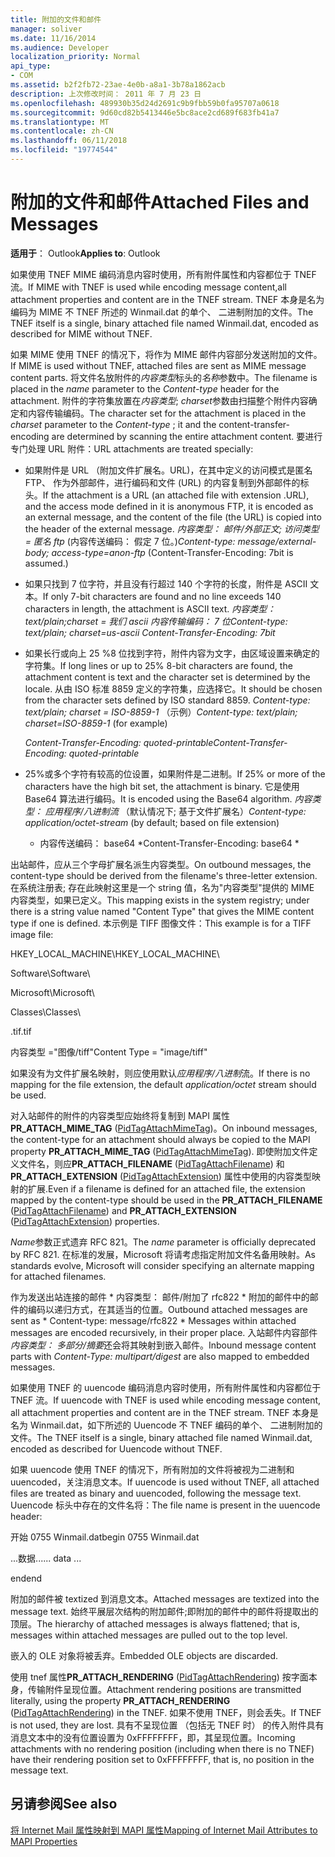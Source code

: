 ```yaml
---
title: 附加的文件和邮件
manager: soliver
ms.date: 11/16/2014
ms.audience: Developer
localization_priority: Normal
api_type:
- COM
ms.assetid: b2f2fb72-23ae-4e0b-a8a1-3b78a1862acb
description: 上次修改时间： 2011 年 7 月 23 日
ms.openlocfilehash: 489930b35d24d2691c9b9fbb59b0fa95707a0618
ms.sourcegitcommit: 9d60cd82b5413446e5bc8ace2cd689f683fb41a7
ms.translationtype: MT
ms.contentlocale: zh-CN
ms.lasthandoff: 06/11/2018
ms.locfileid: "19774544"
---
```

# <a name="attached-files-and-messages"></a><span data-ttu-id="975b6-103">附加的文件和邮件</span><span class="sxs-lookup"><span data-stu-id="975b6-103">Attached Files and Messages</span></span>

  
  
<span data-ttu-id="975b6-104">**适用于**： Outlook</span><span class="sxs-lookup"><span data-stu-id="975b6-104">**Applies to**: Outlook</span></span> 
  
<span data-ttu-id="975b6-105">如果使用 TNEF MIME 编码消息内容时使用，所有附件属性和内容都位于 TNEF 流。</span><span class="sxs-lookup"><span data-stu-id="975b6-105">If MIME with TNEF is used while encoding message content,all attachment properties and content are in the TNEF stream.</span></span> <span data-ttu-id="975b6-106">TNEF 本身是名为编码为 MIME 不 TNEF 所述的 Winmail.dat 的单个、 二进制附加的文件。</span><span class="sxs-lookup"><span data-stu-id="975b6-106">The TNEF itself is a single, binary attached file named Winmail.dat, encoded as described for MIME without TNEF.</span></span> 
  
<span data-ttu-id="975b6-107">如果 MIME 使用 TNEF 的情况下，将作为 MIME 邮件内容部分发送附加的文件。</span><span class="sxs-lookup"><span data-stu-id="975b6-107">If MIME is used without TNEF, attached files are sent as MIME message content parts.</span></span> <span data-ttu-id="975b6-108">将文件名放附件的*内容类型*标头的*名称*参数中。</span><span class="sxs-lookup"><span data-stu-id="975b6-108">The filename is placed in the  *name*  parameter to the  *Content-type*  header for the attachment.</span></span> <span data-ttu-id="975b6-109">附件的字符集放置在*内容类型*; *charset*参数由扫描整个附件内容确定和内容传输编码。</span><span class="sxs-lookup"><span data-stu-id="975b6-109">The character set for the attachment is placed in the  *charset*  parameter to the  *Content-type*  ; it and the content-transfer-encoding are determined by scanning the entire attachment content.</span></span> <span data-ttu-id="975b6-110">要进行专门处理 URL 附件：</span><span class="sxs-lookup"><span data-stu-id="975b6-110">URL attachments are treated specially:</span></span> 
  
- <span data-ttu-id="975b6-111">如果附件是 URL （附加文件扩展名。URL)，在其中定义的访问模式是匿名 FTP、 作为外部邮件，进行编码和文件 (URL) 的内容复制到外部邮件的标头。</span><span class="sxs-lookup"><span data-stu-id="975b6-111">If the attachment is a URL (an attached file with extension .URL), and the access mode defined in it is anonymous FTP, it is encoded as an external message, and the content of the file (the URL) is copied into the header of the external message.</span></span> <span data-ttu-id="975b6-112">*内容类型： 邮件/外部正文; 访问类型 = 匿名 ftp* (内容传送编码： 假定 7 位。)</span><span class="sxs-lookup"><span data-stu-id="975b6-112">*Content-type: message/external-body; access-type=anon-ftp*  (Content-Transfer-Encoding: 7bit is assumed.)</span></span> 
    
- <span data-ttu-id="975b6-113">如果只找到 7 位字符，并且没有行超过 140 个字符的长度，附件是 ASCII 文本。</span><span class="sxs-lookup"><span data-stu-id="975b6-113">If only 7-bit characters are found and no line exceeds 140 characters in length, the attachment is ASCII text.</span></span> <span data-ttu-id="975b6-114">*内容类型： text/plain;charset = 我们 ascii 内容传输编码： 7 位*</span><span class="sxs-lookup"><span data-stu-id="975b6-114">*Content-type: text/plain; charset=us-ascii Content-Transfer-Encoding: 7bit*</span></span> 
    
- <span data-ttu-id="975b6-115">如果长行或向上 25 %8 位找到字符，附件内容为文字，由区域设置来确定的字符集。</span><span class="sxs-lookup"><span data-stu-id="975b6-115">If long lines or up to 25% 8-bit characters are found, the attachment content is text and the character set is determined by the locale.</span></span> <span data-ttu-id="975b6-116">从由 ISO 标准 8859 定义的字符集，应选择它。</span><span class="sxs-lookup"><span data-stu-id="975b6-116">It should be chosen from the character sets defined by ISO standard 8859.</span></span> <span data-ttu-id="975b6-117">*Content-type: text/plain; charset = ISO-8859-1* （示例）</span><span class="sxs-lookup"><span data-stu-id="975b6-117">*Content-type: text/plain; charset=ISO-8859-1*  (for example)</span></span> 
    
     <span data-ttu-id="975b6-118">*Content-Transfer-Encoding: quoted-printable*</span><span class="sxs-lookup"><span data-stu-id="975b6-118">*Content-Transfer-Encoding: quoted-printable*</span></span> 
    
- <span data-ttu-id="975b6-119">25%或多个字符有较高的位设置，如果附件是二进制。</span><span class="sxs-lookup"><span data-stu-id="975b6-119">If 25% or more of the characters have the high bit set, the attachment is binary.</span></span> <span data-ttu-id="975b6-120">它是使用 Base64 算法进行编码。</span><span class="sxs-lookup"><span data-stu-id="975b6-120">It is encoded using the Base64 algorithm.</span></span> <span data-ttu-id="975b6-121">*内容类型： 应用程序/八进制流* （默认情况下; 基于文件扩展名）</span><span class="sxs-lookup"><span data-stu-id="975b6-121">*Content-type: application/octet-stream*  (by default; based on file extension)</span></span> 
    
     * <span data-ttu-id="975b6-122">内容传送编码： base64 \*</span><span class="sxs-lookup"><span data-stu-id="975b6-122">Content-Transfer-Encoding: base64 \*</span></span> 
    
<span data-ttu-id="975b6-123">出站邮件，应从三个字母扩展名派生内容类型。</span><span class="sxs-lookup"><span data-stu-id="975b6-123">On outbound messages, the content-type should be derived from the filename's three-letter extension.</span></span> <span data-ttu-id="975b6-124">在系统注册表; 存在此映射这里是一个 string 值，名为"内容类型"提供的 MIME 内容类型，如果已定义。</span><span class="sxs-lookup"><span data-stu-id="975b6-124">This mapping exists in the system registry; under there is a string value named "Content Type" that gives the MIME content type if one is defined.</span></span> <span data-ttu-id="975b6-125">本示例是 TIFF 图像文件：</span><span class="sxs-lookup"><span data-stu-id="975b6-125">This example is for a TIFF image file:</span></span>
  
<span data-ttu-id="975b6-126">HKEY_LOCAL_MACHINE\\</span><span class="sxs-lookup"><span data-stu-id="975b6-126">HKEY_LOCAL_MACHINE\\</span></span>
  
<span data-ttu-id="975b6-127">Software\\</span><span class="sxs-lookup"><span data-stu-id="975b6-127">Software\\</span></span>
  
<span data-ttu-id="975b6-128">Microsoft\\</span><span class="sxs-lookup"><span data-stu-id="975b6-128">Microsoft\\</span></span>
  
<span data-ttu-id="975b6-129">Classes\\</span><span class="sxs-lookup"><span data-stu-id="975b6-129">Classes\\</span></span>
  
<span data-ttu-id="975b6-130">.tif</span><span class="sxs-lookup"><span data-stu-id="975b6-130">.tif</span></span>
  
<span data-ttu-id="975b6-131">内容类型 ="图像/tiff"</span><span class="sxs-lookup"><span data-stu-id="975b6-131">Content Type = "image/tiff"</span></span>
  
<span data-ttu-id="975b6-132">如果没有为文件扩展名映射，则应使用默认*应用程序/八进制*流。</span><span class="sxs-lookup"><span data-stu-id="975b6-132">If there is no mapping for the file extension, the default  *application/octet*  stream should be used.</span></span> 
  
<span data-ttu-id="975b6-133">对入站邮件的附件的内容类型应始终将复制到 MAPI 属性**PR_ATTACH_MIME_TAG** ([PidTagAttachMimeTag](pidtagattachmimetag-canonical-property.md))。</span><span class="sxs-lookup"><span data-stu-id="975b6-133">On inbound messages, the content-type for an attachment should always be copied to the MAPI property **PR_ATTACH_MIME_TAG** ([PidTagAttachMimeTag](pidtagattachmimetag-canonical-property.md)).</span></span> <span data-ttu-id="975b6-134">即使附加文件定义文件名，则应**PR_ATTACH_FILENAME** ([PidTagAttachFilename](pidtagattachfilename-canonical-property.md)) 和**PR_ATTACH_EXTENSION** ([PidTagAttachExtension](pidtagattachextension-canonical-property.md)) 属性中使用的内容类型映射的扩展.</span><span class="sxs-lookup"><span data-stu-id="975b6-134">Even if a filename is defined for an attached file, the extension mapped by the content-type should be used in the **PR_ATTACH_FILENAME** ([PidTagAttachFilename](pidtagattachfilename-canonical-property.md)) and **PR_ATTACH_EXTENSION** ([PidTagAttachExtension](pidtagattachextension-canonical-property.md)) properties.</span></span>
  
<span data-ttu-id="975b6-135">*Name*参数正式遗弃 RFC 821。</span><span class="sxs-lookup"><span data-stu-id="975b6-135">The  *name*  parameter is officially deprecated by RFC 821.</span></span> <span data-ttu-id="975b6-136">在标准的发展，Microsoft 将请考虑指定附加文件名备用映射。</span><span class="sxs-lookup"><span data-stu-id="975b6-136">As standards evolve, Microsoft will consider specifying an alternate mapping for attached filenames.</span></span> 
  
<span data-ttu-id="975b6-137">作为发送出站连接的邮件 * 内容类型： 邮件/附加了 rfc822 * 附加的邮件中的邮件的编码以递归方式，在其适当的位置。</span><span class="sxs-lookup"><span data-stu-id="975b6-137">Outbound attached messages are sent as * Content-type: message/rfc822 *  Messages within attached messages are encoded recursively, in their proper place.</span></span> <span data-ttu-id="975b6-138">入站邮件内容部件*内容类型： 多部分/摘要*还会将其映射到嵌入邮件。</span><span class="sxs-lookup"><span data-stu-id="975b6-138">Inbound message content parts with  *Content-Type: multipart/digest*  are also mapped to embedded messages.</span></span> 
  
<span data-ttu-id="975b6-139">如果使用 TNEF 的 uuencode 编码消息内容时使用，所有附件属性和内容都位于 TNEF 流。</span><span class="sxs-lookup"><span data-stu-id="975b6-139">If uuencode with TNEF is used while encoding message content, all attachment properties and content are in the TNEF stream.</span></span> <span data-ttu-id="975b6-140">TNEF 本身是名为 Winmail.dat，如下所述的 Uuencode 不 TNEF 编码的单个、 二进制附加的文件。</span><span class="sxs-lookup"><span data-stu-id="975b6-140">The TNEF itself is a single, binary attached file named Winmail.dat, encoded as described for Uuencode without TNEF.</span></span>
  
<span data-ttu-id="975b6-141">如果 uuencode 使用 TNEF 的情况下，所有附加的文件将被视为二进制和 uuencoded，关注消息文本。</span><span class="sxs-lookup"><span data-stu-id="975b6-141">If uuencode is used without TNEF, all attached files are treated as binary and uuencoded, following the message text.</span></span> <span data-ttu-id="975b6-142">Uuencode 标头中存在的文件名将：</span><span class="sxs-lookup"><span data-stu-id="975b6-142">The file name is present in the uuencode header:</span></span>
  
 <span data-ttu-id="975b6-143">开始 0755 Winmail.dat</span><span class="sxs-lookup"><span data-stu-id="975b6-143">begin 0755 Winmail.dat</span></span> 
  
 <span data-ttu-id="975b6-144">...数据...</span><span class="sxs-lookup"><span data-stu-id="975b6-144">... data ...</span></span> 
  
 <span data-ttu-id="975b6-145">end</span><span class="sxs-lookup"><span data-stu-id="975b6-145">end</span></span> 
  
<span data-ttu-id="975b6-146">附加的邮件被 textized 到消息文本。</span><span class="sxs-lookup"><span data-stu-id="975b6-146">Attached messages are textized into the message text.</span></span> <span data-ttu-id="975b6-147">始终平展层次结构的附加邮件;即附加的邮件中的邮件将提取出的顶层。</span><span class="sxs-lookup"><span data-stu-id="975b6-147">The hierarchy of attached messages is always flattened; that is, messages within attached messages are pulled out to the top level.</span></span>
  
<span data-ttu-id="975b6-148">嵌入的 OLE 对象将被丢弃。</span><span class="sxs-lookup"><span data-stu-id="975b6-148">Embedded OLE objects are discarded.</span></span>
  
<span data-ttu-id="975b6-149">使用 tnef 属性**PR_ATTACH_RENDERING** ([PidTagAttachRendering](pidtagattachrendering-canonical-property.md)) 按字面本身，传输附件呈现位置。</span><span class="sxs-lookup"><span data-stu-id="975b6-149">Attachment rendering positions are transmitted literally, using the property **PR_ATTACH_RENDERING** ([PidTagAttachRendering](pidtagattachrendering-canonical-property.md)) in the TNEF.</span></span> <span data-ttu-id="975b6-150">如果不使用 TNEF，则会丢失。</span><span class="sxs-lookup"><span data-stu-id="975b6-150">If TNEF is not used, they are lost.</span></span> <span data-ttu-id="975b6-151">具有不呈现位置 （包括无 TNEF 时） 的传入附件具有消息文本中的没有位置设置为 0xFFFFFFFF，即，其呈现位置。</span><span class="sxs-lookup"><span data-stu-id="975b6-151">Incoming attachments with no rendering position (including when there is no TNEF) have their rendering position set to 0xFFFFFFFF, that is, no position in the message text.</span></span>
  
## <a name="see-also"></a><span data-ttu-id="975b6-152">另请参阅</span><span class="sxs-lookup"><span data-stu-id="975b6-152">See also</span></span>



[<span data-ttu-id="975b6-153">将 Internet Mail 属性映射到 MAPI 属性</span><span class="sxs-lookup"><span data-stu-id="975b6-153">Mapping of Internet Mail Attributes to MAPI Properties</span></span>](mapping-of-internet-mail-attributes-to-mapi-properties.md)

